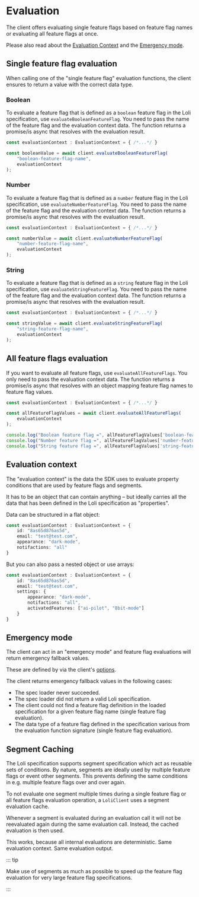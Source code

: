 # Evaluation

The client offers evaluating single feature flags based on feature flag names
or evaluating all feature flags at once.

Please also read about the [Evaluation Context](#evaluation-context) and
the [Emergency mode](#emergency-mode).

## Single feature flag evaluation

When calling one of the "single feature flag" evaluation functions, the client
ensures to return a value with the correct data type.

### Boolean

To evaluate a feature flag that is defined as a `boolean` feature flag
in the Loli specification, use `evaluateBooleanFeatureFlag`.
You need to pass the name of the feature flag and the evaluation
context data. The function returns a promise/is async that resolves with
the evaluation result.

```ts
const evaluationContext : EvaluationContext = { /*...*/ }

const booleanValue = await client.evaluateBooleanFeatureFlag(
    "boolean-feature-flag-name",
    evaluationContext
);
```

### Number

To evaluate a feature flag that is defined as a `number` feature flag
in the Loli specification, use `evaluateNumberFeatureFlag`.
You need to pass the name of the feature flag and the evaluation
context data. The function returns a promise/is async that resolves with
the evaluation result.

```ts
const evaluationContext : EvaluationContext = { /*...*/ }

const numberValue = await client.evaluateNumberFeatureFlag(
    "number-feature-flag-name",
    evaluationContext
);
```

### String

To evaluate a feature flag that is defined as a `string` feature flag
in the Loli specification, use `evaluateStringFeatureFlag`.
You need to pass the name of the feature flag and the evaluation
context data. The function returns a promise/is async that resolves with
the evaluation result.

```ts
const evaluationContext : EvaluationContext = { /*...*/ }

const stringValue = await client.evaluateStringFeatureFlag(
    "string-feature-flag-name",
    evaluationContext
);
```

## All feature flags evaluation

If you want to evaluate all feature flags, use `evaluateAllFeatureFlags`.
You only need to pass the evaluation context data. The function returns a
promise/is async that resolves with an object mapping feature flag names
to feature flag values.

```ts
const evaluationContext : EvaluationContext = { /*...*/ }

const allFeatureFlagValues = await client.evaluateAllFeatureFlags(
    evaluationContext
);

console.log("Boolean feature flag =", allFeatureFlagValues['boolean-feature-flag-name']);
console.log("Number feature flag =", allFeatureFlagValues['number-feature-flag-name']);
console.log("String feature flag =", allFeatureFlagValues['string-feature-flag-name']);
```

## Evaluation context

The "evaluation context" is the data the SDK uses to evaluate property conditions that are
used by feature flags and segments.

It has to be an object that can contain anything – but ideally carries all the data 
that has been defined in the Loli specification as "properties".

Data can be structured in a flat object:

```ts
const evaluationContext : EvaluationContext = {
    id: "8as65d876as5d",
    email: "test@test.com",
    appearance: "dark-mode",
    notifactions: "all"
}
```

But you can also pass a nested object or use arrays:

```ts
const evaluationContext : EvaluationContext = {
    id: "8as65d876as5d",
    email: "test@test.com",
    settings: {
        appearance: "dark-mode",
        notifactions: "all",
        activatedFeatures: ["ai-pilot", "8bit-mode"]
    }
}
```

## Emergency mode

The client can act in an "emergency mode" and feature flag evaluations
will return emergency fallback values.

These are defined by via the client's [options](./options.md).

The client returns emergency fallback values in the following cases:
- The spec loader never succeeded.
- The spec loader did not return a valid Loli specification.
- The client could not find a feature flag definition in the loaded specification for a given feature flag name (single feature flag evaluation).
- The data type of a feature flag defined in the specification various from the evaluation function signature (single feature flag evaluation).

## Segment Caching

The Loli specification supports segment specification which act as reusable sets of conditions. By nature, segments
are ideally used by multiple feature flags or event other segments. This prevents defining the same conditions
in e.g. multiple feature flags over and over again.

To not evaluate one segment multiple times during a single feature flag or all feature flags evaluation operation,
a `LoliClient` uses a segment evaluation cache.

Whenever a segment is evaluated during an evaluation call it will not be reevaluated again during the same
evaluation call. Instead, the cached evaluation is then used.

This works, because all internal evaluations are deterministic. Same evaluation context. Same evaluation output.

::: tip

Make use of segments as much as possible to speed up the feature flag evaluation
for very large feature flag specifications.

:::
